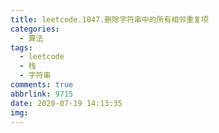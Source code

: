 ```yaml
---
title: leetcode.1047.删除字符串中的所有相邻重复项
categories:
  - 算法
tags:
  - leetcode
  - 栈
  - 字符串
comments: true
abbrlink: 9715
date: 2020-07-19 14:13:35
img:
---
```

